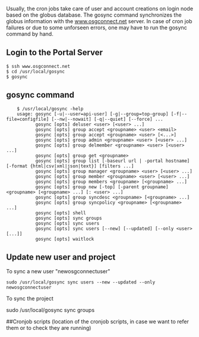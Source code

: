 [title]: - "Create user login and projects by manual intervention with gosync"

Usually, the cron jobs take care of user and account creations on login node based on the globus database. The gosync command synchronizes the globus information with the www.osgconnect.net server. In case of cron job failures or due to some unforseen 
errors, one may have to run the gosync command by hand. 

## Login to the Portal Server

    $ ssh www.osgconnect.net
    $ cd /usr/local/gosync
    $ gosync

## gosync command 
```
    $ /usr/local/gosync -help
    usage: gosync [-u|--user=api-user] [-g|--group=top-group] [-f|--file=configfile] [--nw|--nowait] [-q|--quiet] [--force] ...
           gosync [opts] deluser <user> [<user> ...]
           gosync [opts] group accept <groupname> <user> <email>
           gosync [opts] group accept <groupname> <user> [<...>]
           gosync [opts] group admin <groupname> <user> [<user> ...]
           gosync [opts] group delmember <groupname> <user> [<user> ...]
           gosync [opts] group get <groupname>
           gosync [opts] group list [-baseurl url | -portal hostname] [-format {html|csv|xml|json|text}] [filters ...]
           gosync [opts] group manager <groupname> <user> [<user> ...]
           gosync [opts] group member <groupname> <user> [<user> ...]
           gosync [opts] group members <groupname> [<groupname> ...]
           gosync [opts] group new [-top] [-parent groupname] <groupname> [<groupname> ...] [: <user> ...]
           gosync [opts] group syncdesc <groupname> [<groupname> ...]
           gosync [opts] group syncpolicy <groupname> [<groupname> ...]
           gosync [opts] shell
           gosync [opts] sync groups
           gosync [opts] sync users
           gosync [opts] sync users [--new] [--updated] [--only <user> [...]]
           gosync [opts] waitlock
```
## Update new user and project 
To sync a new user "newosgconnectuser"

    sudo /usr/local/gosync sync users --new --updated --only newosgconnectuser

To sync the project

   sudo /usr/local/gosync sync groups


##Cronjob scripts
(location of the cronjob scripts, in case we want to refer them or to check they are running)









